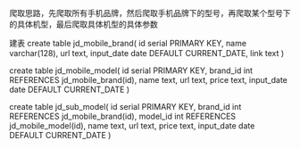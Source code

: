 爬取思路，先爬取所有手机品牌，然后爬取手机品牌下的型号，再爬取某个型号下的具体机型，最后爬取具体机型的具体参数

建表
create table jd_mobile_brand(
id serial PRIMARY KEY,
name varchar(128),
url text,
input_date date DEFAULT CURRENT_DATE,
link text
)

create table jd_mobile_model(
id serial PRIMARY KEY,
brand_id int REFERENCES jd_mobile_brand(id),
name text,
url text,
price text,
input_date date DEFAULT CURRENT_DATE
)

create table jd_sub_model(
id serial PRIMARY KEY,
brand_id int REFERENCES jd_mobile_brand(id),
model_id int REFERENCES jd_mobile_model(id),
name text,
url text,
price text,
input_date date DEFAULT CURRENT_DATE
)